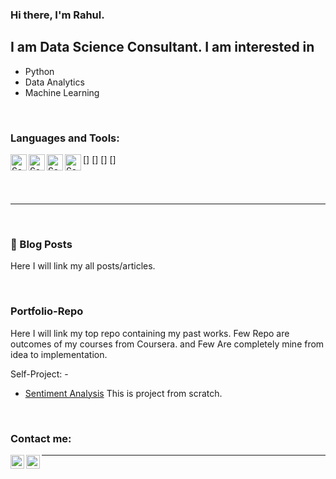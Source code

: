 ### Hi there, I'm Rahul.

## I am Data Science Consultant. I am interested in

- Python
- Data Analytics
- Machine Learning


<br />

### Languages and Tools:

[<img align="left" alt="Sass" width="26px" src="https://cdn.jsdelivr.net/npm/simple-icons@3.13.0/icons/python.svg" />]
[<img align="left" alt="Sass" width="26px" src="https://cdn.jsdelivr.net/npm/simple-icons@3.13.0/icons/postgresql.svg" />]
[<img align="left" alt="Sass" width="26px" src="https://cdn.jsdelivr.net/npm/simple-icons@3.13.0/icons/github.svg" />]
[<img align="left" alt="Sass" width="26px" src="https://cdn.jsdelivr.net/npm/simple-icons@3.13.0/icons/microsoftexcel.svg" />]

<br />
<br />

---
<br />

### 📕 Blog Posts

<!-- BLOG-POST-LIST:START -->

Here I will link my all posts/articles.
<!-- BLOG-POST-LIST:END -->
<br />

### Portfolio-Repo
Here I will link my top repo containing my past works. Few Repo are outcomes of my courses from Coursera. and Few Are completely mine from idea to implementation.

Self-Project: - 
- [Sentiment Analysis] This is project from scratch.
<br/>

### Contact me:

[<img align="left" alt="rahulrajaero | LinkedIn" width="22px" src="https://cdn.jsdelivr.net/npm/simple-icons@v3/icons/linkedin.svg" />][LinkedIn]
[<img align="left" alt="rahulrajaero | Twitter" width="22px" src="https://cdn.jsdelivr.net/npm/simple-icons@v3/icons/twitter.svg" />][Twitter]

---
[Twitter]: https://twitter.com/rahulrajaero
[LinkedIn]: https://www.linkedin.com/in/rahulraj-iitkgp/
[NLP Specialization]: https://github.com/rahulrajaero/NLP-Specialization
[Python-for-Everybody]: https://github.com/rahulrajaero/Python-for-Everybody
[Sentiment Analysis]: https://github.com/rahulrajaero/Jupyter-Notebook/tree/master/WebScrapping/Disney%20Movie%20Project
